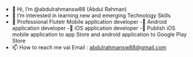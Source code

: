 - 👋 Hi, I’m @abdulrahmansw88 (Abdul Rahman)
- 👀 I’m interested in learning new and emerging Technology Skills
- 🌱 Professional Flutetr Mobile application developer 
-🌱 Android application developer
-🌱 iOS application developer
-🌱 Publish iOS mobile application to app Store and android application to Google Play Store
- 📫 How to reach me vai Email : abdulrahmansw88@gmail.com

<!---
abdulrahmansw88/abdulrahmansw88 is a ✨ special ✨ repository because its `README.md` (this file) appears on your GitHub profile.
You can click the Preview link to take a look at your changes.
--->
